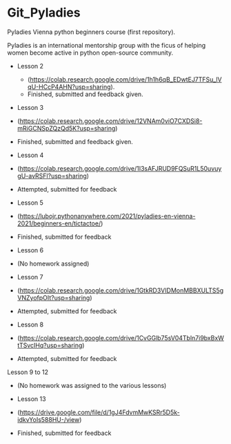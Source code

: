 # Git_Pyladies

Pyladies Vienna python beginners course (first repository).

Pyladies is an international mentorship group with the ficus of helping women become active in python open-source community.

* Lesson 2

  * (https://colab.research.google.com/drive/1h1h6qB_EDwtEJ7TFSu_lVqU-HCcP4AHN?usp=sharing).
   * Finished, submitted and feedback given.
   
* Lesson 3 

 * (https://colab.research.google.com/drive/12VNAm0viO7CXDSi8-mRiGCNSpZQzQd5K?usp=sharing)
 * Finished, submitted and feedback given.

* Lesson 4

 * (https://colab.research.google.com/drive/1I3sAFJRUD9FQSuR1L50uvuygU-avRSFl?usp=sharing)
 * Attempted, submitted for feedback

* Lesson 5

 * (https://lubojr.pythonanywhere.com/2021/pyladies-en-vienna-2021/beginners-en/tictactoe/)
 * Finished, submitted for feedback

* Lesson 6

 * (No homework assigned)

* Lesson 7

 * (https://colab.research.google.com/drive/1GtkRD3VIDMonMBBXULTS5gVNZyofpOIt?usp=sharing)
 * Attempted, submitted for feedback

* Lesson 8

 * (https://colab.research.google.com/drive/1CvGGlb75sV04Tbln7i9bxBxWtTSvcIHq?usp=sharing)
 * Attempted, submitted for feedback

Lesson 9 to 12
 * (No homework was assigned to the various lessons)

* Lesson 13

 * (https://drive.google.com/file/d/1gJ4FdvmMwKSRr5D5k-idkvYoIs588HU-/view)
 * Finished, submitted for feedback







